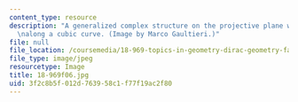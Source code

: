 ```yaml
---
content_type: resource
description: "A generalized complex structure on the projective plane with type change\r\
  \nalong a cubic curve. (Image by Marco Gaultieri.)"
file: null
file_location: /coursemedia/18-969-topics-in-geometry-dirac-geometry-fall-2006/3f2c8b5f012d763958c1f77f19ac2f80_18-969f06.jpg
file_type: image/jpeg
resourcetype: Image
title: 18-969f06.jpg
uid: 3f2c8b5f-012d-7639-58c1-f77f19ac2f80
---
```

